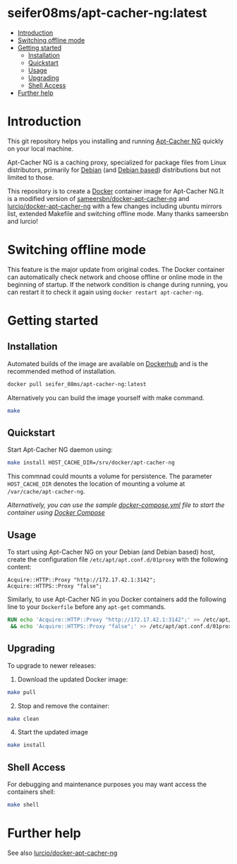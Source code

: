 # seifer08ms/apt-cacher-ng:latest

- [Introduction](#introduction)
- [Switching offline mode](#switching-offline-mode)
- [Getting started](#getting-started)
  - [Installation](#installation)
  - [Quickstart](#quickstart)
  - [Usage](#usage)
  - [Upgrading](#upgrading)
  - [Shell Access](#shell-access)
- [Further help](#further-help)
# Introduction

This git repository helps you installing and running [Apt-Cacher NG](https://www.unix-ag.uni-kl.de/~bloch/acng/) quickly on your local machine.

Apt-Cacher NG is a caching proxy, specialized for package files from Linux distributors, primarily for [Debian](http://www.debian.org/) (and [Debian based](https://en.wikipedia.org/wiki/List_of_Linux_distributions#Debian-based)) distributions but not limited to those.

This repository is to create a [Docker](https://www.docker.com/) container image for Apt-Cacher NG.It is a modified version of [sameersbn/docker-apt-cacher-ng](https://github.com/sameersbn/docker-apt-cacher-ng) and [lurcio/docker-apt-cacher-ng](https://github.com/lurcio/docker-apt-cacher-ng) with a few changes including ubuntu mirrors list, extended Makefile and switching offline mode. Many thanks sameersbn and lurcio!

# Switching offline mode

This feature is the major update from original codes. The Docker container can automatically check network and choose offline or online mode in the beginning of startup. If the network condition is change during running, you can restart it to check it again using `docker restart apt-cacher-ng`. 

# Getting started

## Installation

Automated builds of the image are available on [Dockerhub](https://hub.docker.com/r/lurcio/apt-cacher-ng) and is the recommended method of installation.

```bash
docker pull seifer_08ms/apt-cacher-ng:latest
```

Alternatively you can build the image yourself with make command.

```bash
make
```

## Quickstart

Start Apt-Cacher NG daemon using:

```bash
make install HOST_CACHE_DIR=/srv/docker/apt-cacher-ng
```
This commnad could mounts a volume for persistence. The parameter `HOST_CACHE_DIR` denotes the location of mounting a volume at `/var/cache/apt-cacher-ng`.

*Alternatively, you can use the sample [docker-compose.yml](docker-compose.yml) file to start the container using [Docker Compose](https://docs.docker.com/compose/)*

## Usage

To start using Apt-Cacher NG on your Debian (and Debian based) host, create the configuration file `/etc/apt/apt.conf.d/01proxy` with the following content:

```config
Acquire::HTTP::Proxy "http://172.17.42.1:3142";
Acquire::HTTPS::Proxy "false";
```

Similarly, to use Apt-Cacher NG in you Docker containers add the following line to your `Dockerfile` before any `apt-get` commands.

```dockerfile
RUN echo 'Acquire::HTTP::Proxy "http://172.17.42.1:3142";' >> /etc/apt/apt.conf.d/01proxy \
 && echo 'Acquire::HTTPS::Proxy "false";' >> /etc/apt/apt.conf.d/01proxy
```

## Upgrading

To upgrade to newer releases:

  1. Download the updated Docker image:

  ```bash
  make pull
  ```

  2. Stop and remove the container:

  ```bash
  make clean
  ```

  4. Start the updated image

  ```bash
  make install
  ```

## Shell Access

For debugging and maintenance purposes you may want access the containers shell:

```bash
make shell
```

# Further help

See also [lurcio/docker-apt-cacher-ng](https://github.com/lurcio/docker-apt-cacher-ng)

